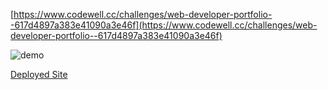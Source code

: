 [https://www.codewell.cc/challenges/web-developer-portfolio--617d4897a383e41090a3e46f](https://www.codewell.cc/challenges/web-developer-portfolio--617d4897a383e41090a3e46f)

![demo](./Assets/Demo.gif)

[Deployed Site](https://michael-rodriguez22.github.io/Codwell-web-developer-portfolio/)
